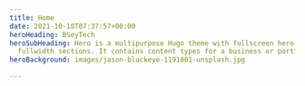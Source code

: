 ```yaml
---
title: Home
date: 2021-10-10T07:37:57+00:00
heroHeading: BSeyTech
heroSubHeading: Hero is a multipurpose Hugo theme with fullscreen hero images and
  fullwidth sections. It contains content types for a business or portfolio site.
heroBackground: images/jason-blackeye-1191801-unsplash.jpg

---
```

